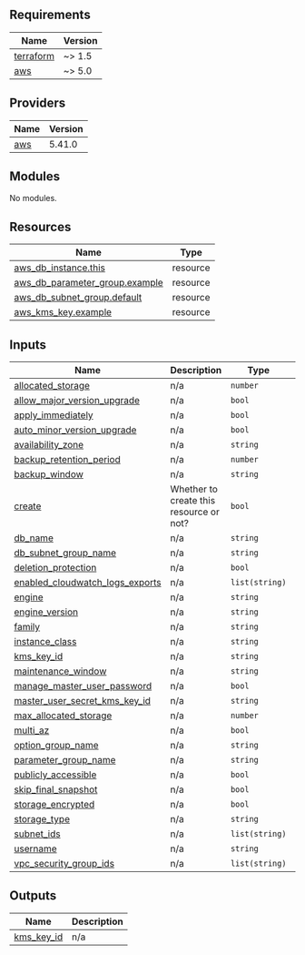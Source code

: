 <!-- BEGINNING OF PRE-COMMIT-TERRAFORM DOCS HOOK -->
## Requirements

| Name | Version |
|------|---------|
| <a name="requirement_terraform"></a> [terraform](#requirement\_terraform) | ~> 1.5 |
| <a name="requirement_aws"></a> [aws](#requirement\_aws) | ~> 5.0 |

## Providers

| Name | Version |
|------|---------|
| <a name="provider_aws"></a> [aws](#provider\_aws) | 5.41.0 |

## Modules

No modules.

## Resources

| Name | Type |
|------|------|
| [aws_db_instance.this](https://registry.terraform.io/providers/hashicorp/aws/latest/docs/resources/db_instance) | resource |
| [aws_db_parameter_group.example](https://registry.terraform.io/providers/hashicorp/aws/latest/docs/resources/db_parameter_group) | resource |
| [aws_db_subnet_group.default](https://registry.terraform.io/providers/hashicorp/aws/latest/docs/resources/db_subnet_group) | resource |
| [aws_kms_key.example](https://registry.terraform.io/providers/hashicorp/aws/latest/docs/resources/kms_key) | resource |

## Inputs

| Name | Description | Type | Default | Required |
|------|-------------|------|---------|:--------:|
| <a name="input_allocated_storage"></a> [allocated\_storage](#input\_allocated\_storage) | n/a | `number` | n/a | yes |
| <a name="input_allow_major_version_upgrade"></a> [allow\_major\_version\_upgrade](#input\_allow\_major\_version\_upgrade) | n/a | `bool` | n/a | yes |
| <a name="input_apply_immediately"></a> [apply\_immediately](#input\_apply\_immediately) | n/a | `bool` | `null` | no |
| <a name="input_auto_minor_version_upgrade"></a> [auto\_minor\_version\_upgrade](#input\_auto\_minor\_version\_upgrade) | n/a | `bool` | n/a | yes |
| <a name="input_availability_zone"></a> [availability\_zone](#input\_availability\_zone) | n/a | `string` | `null` | no |
| <a name="input_backup_retention_period"></a> [backup\_retention\_period](#input\_backup\_retention\_period) | n/a | `number` | n/a | yes |
| <a name="input_backup_window"></a> [backup\_window](#input\_backup\_window) | n/a | `string` | n/a | yes |
| <a name="input_create"></a> [create](#input\_create) | Whether to create this resource or not? | `bool` | `true` | no |
| <a name="input_db_name"></a> [db\_name](#input\_db\_name) | n/a | `string` | n/a | yes |
| <a name="input_db_subnet_group_name"></a> [db\_subnet\_group\_name](#input\_db\_subnet\_group\_name) | n/a | `string` | n/a | yes |
| <a name="input_deletion_protection"></a> [deletion\_protection](#input\_deletion\_protection) | n/a | `bool` | n/a | yes |
| <a name="input_enabled_cloudwatch_logs_exports"></a> [enabled\_cloudwatch\_logs\_exports](#input\_enabled\_cloudwatch\_logs\_exports) | n/a | `list(string)` | n/a | yes |
| <a name="input_engine"></a> [engine](#input\_engine) | n/a | `string` | n/a | yes |
| <a name="input_engine_version"></a> [engine\_version](#input\_engine\_version) | n/a | `string` | n/a | yes |
| <a name="input_family"></a> [family](#input\_family) | n/a | `string` | n/a | yes |
| <a name="input_instance_class"></a> [instance\_class](#input\_instance\_class) | n/a | `string` | n/a | yes |
| <a name="input_kms_key_id"></a> [kms\_key\_id](#input\_kms\_key\_id) | n/a | `string` | `null` | no |
| <a name="input_maintenance_window"></a> [maintenance\_window](#input\_maintenance\_window) | n/a | `string` | n/a | yes |
| <a name="input_manage_master_user_password"></a> [manage\_master\_user\_password](#input\_manage\_master\_user\_password) | n/a | `bool` | `true` | no |
| <a name="input_master_user_secret_kms_key_id"></a> [master\_user\_secret\_kms\_key\_id](#input\_master\_user\_secret\_kms\_key\_id) | n/a | `string` | `null` | no |
| <a name="input_max_allocated_storage"></a> [max\_allocated\_storage](#input\_max\_allocated\_storage) | n/a | `number` | `null` | no |
| <a name="input_multi_az"></a> [multi\_az](#input\_multi\_az) | n/a | `bool` | n/a | yes |
| <a name="input_option_group_name"></a> [option\_group\_name](#input\_option\_group\_name) | n/a | `string` | n/a | yes |
| <a name="input_parameter_group_name"></a> [parameter\_group\_name](#input\_parameter\_group\_name) | n/a | `string` | n/a | yes |
| <a name="input_publicly_accessible"></a> [publicly\_accessible](#input\_publicly\_accessible) | n/a | `bool` | `null` | no |
| <a name="input_skip_final_snapshot"></a> [skip\_final\_snapshot](#input\_skip\_final\_snapshot) | n/a | `bool` | n/a | yes |
| <a name="input_storage_encrypted"></a> [storage\_encrypted](#input\_storage\_encrypted) | n/a | `bool` | `true` | no |
| <a name="input_storage_type"></a> [storage\_type](#input\_storage\_type) | n/a | `string` | `null` | no |
| <a name="input_subnet_ids"></a> [subnet\_ids](#input\_subnet\_ids) | n/a | `list(string)` | `null` | no |
| <a name="input_username"></a> [username](#input\_username) | n/a | `string` | n/a | yes |
| <a name="input_vpc_security_group_ids"></a> [vpc\_security\_group\_ids](#input\_vpc\_security\_group\_ids) | n/a | `list(string)` | n/a | yes |

## Outputs

| Name | Description |
|------|-------------|
| <a name="output_kms_key_id"></a> [kms\_key\_id](#output\_kms\_key\_id) | n/a |
<!-- END OF PRE-COMMIT-TERRAFORM DOCS HOOK -->
